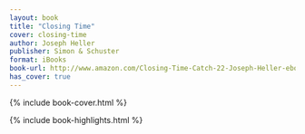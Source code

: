 ```yaml
---
layout: book
title: "Closing Time"
cover: closing-time
author: Joseph Heller
publisher: Simon & Schuster
format: iBooks
book-url: http://www.amazon.com/Closing-Time-Catch-22-Joseph-Heller-ebook/dp/B0047O2XI2/ref=tmm_kin_swatch_0?_encoding=UTF8&qid=&sr=
has_cover: true
---
```

{% include book-cover.html %}

{% include book-highlights.html %}
